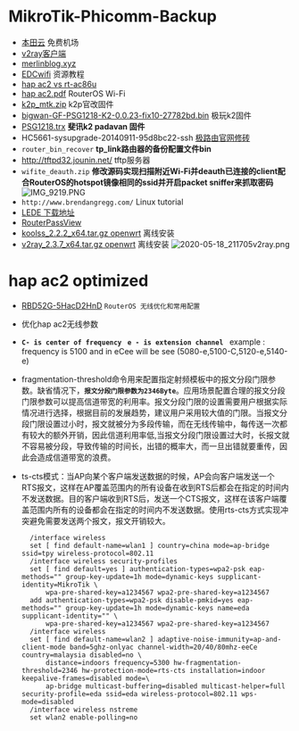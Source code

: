 # MikroTik-Phicomm-Backup
* [本田云](http://hondacloud.ml/auth/register) 免费机场
* [v2ray客户端](https://tlanyan.me/v2ray-clients-download/)
* [merlinblog.xyz](https://merlinblog.xyz/wiki/freess.html)
* [EDCwifi](https://www.edcwifi.com.cn/resources) 资源教程
* [hap ac2 vs rt-ac86u](http://routerchart.com/compare/mikrotik-routerboard-hap-ac-rb962uigs-5hact2hnt-151,asus-rt-ac86u-rt-ac86u-369)
* [hap ac2.pdf](https://www.edcwifi.com.cn/project/afc_api/Public/Uploads/2019-10-17/5da816a82f565.pdf) RouterOS Wi-Fi
* [k2p_mtk.zip](https://www.mingjinglu.com/write/548.html)  k2p官改固件
* [bigwan-GF-PSG1218-K2-0.0.23-fix10-27782bd.bin](http://dl.geewan.com/ )   极玩k2固件
* [PSG1218.trx](https://github.com/hanwckf/rt-n56u/releases )  **斐讯k2 padavan 固件**
* HC5661-sysupgrade-20140911-95d8bc22-ssh [极路由官网修砖](http://www.hiwifi.com/service_faq?id=62&article_id=34)
* `router_bin_recover`   **tp_link路由器的备份配置文件bin**
* http://tftpd32.jounin.net/  tftp服务器
* `wifite_deauth.zip` **修改源码实现扫描附近Wi-Fi并deauth已连接的client配合RouterOS的hotspot镜像相同的ssid并开启packet sniffer来抓取密码** 
![IMG_9219.PNG](https://i.loli.net/2020/08/27/dMLKjgfpc6n9Yok.png)
* `http://www.brendangregg.com/` Linux tutorial
* [LEDE 下载地址](http://firmware.koolshare.cn/LEDE_X64_fw867/)
* [RouterPassView](https://www.nirsoft.net/utils/router_password_recovery.html)
* [koolss_2.2.2_x64.tar.gz openwrt](https://github.com/codewindy/Mikrotik-Phicomm-Backup/blob/master/koolss_2.2.2_x64.tar.gz) 离线安装 
* [v2ray_2.3.7_x64.tar.gz openwrt](https://github.com/codewindy/Mikrotik-Phicomm-Backup/blob/master/v2ray_2.3.7_x64.tar.gz) 离线安装
![2020-05-18_211705v2ray.png](https://i.loli.net/2020/05/18/EWYZBStAOx9wkDi.png)
# hap ac2 optimized
* [RBD52G-5HacD2HnD](https://codewindy.github.io/2020/04/18/RouterOS-Optimized/) `RouterOS 无线优化和常用配置`

*  优化hap ac2无线参数
*  **`C- is center of frequency ` `e - is extension channel `**  example : frequency is 5100 and in eCee will be see (5080-e,5100-C,5120-e,5140-e)
* fragmentation-threshold命令用来配置指定射频模板中的报文分段门限参数。缺省情况下，**`报文分段门限参数为2346Byte`**。应用场景配置合理的报文分段门限参数可以提高信道带宽的利用率。报文分段门限的设置需要用户根据实际情况进行选择，根据目前的发展趋势，建议用户采用较大值的门限。当报文分段门限设置过小时，报文就被分为多段传输，而在无线传输中，每传送一次都有较大的额外开销，因此信道利用率低,当报文分段门限设置过大时，长报文就不容易被分段，导致传输的时间长，出错的概率大，而一旦出错就要重传，因此会造成信道带宽的浪费。
* ts-cts模式：当AP向某个客户端发送数据的时候，AP会向客户端发送一个RTS报文，这样在AP覆盖范围内的所有设备在收到RTS后都会在指定的时间内不发送数据。目的客户端收到RTS后，发送一个CTS报文，这样在该客户端覆盖范围内所有的设备都会在指定的时间内不发送数据。使用rts-cts方式实现冲突避免需要发送两个报文，报文开销较大。
  ```shell
    /interface wireless
    set [ find default-name=wlan1 ] country=china mode=ap-bridge ssid=tpy wireless-protocol=802.11
    /interface wireless security-profiles
    set [ find default=yes ] authentication-types=wpa2-psk eap-methods="" group-key-update=1h mode=dynamic-keys supplicant-identity=MikroTik \
        wpa-pre-shared-key=a1234567 wpa2-pre-shared-key=a1234567
    add authentication-types=wpa2-psk disable-pmkid=yes eap-methods="" group-key-update=1h mode=dynamic-keys name=eda supplicant-identity="" \
        wpa-pre-shared-key=a1234567 wpa2-pre-shared-key=a1234567
    /interface wireless
    set [ find default-name=wlan2 ] adaptive-noise-immunity=ap-and-client-mode band=5ghz-onlyac channel-width=20/40/80mhz-eeCe country=malaysia disabled=no \
        distance=indoors frequency=5300 hw-fragmentation-threshold=2346 hw-protection-mode=rts-cts installation=indoor keepalive-frames=disabled mode=\
        ap-bridge multicast-buffering=disabled multicast-helper=full security-profile=eda ssid=eda wireless-protocol=802.11 wps-mode=disabled
    /interface wireless nstreme
    set wlan2 enable-polling=no
  ```

  
